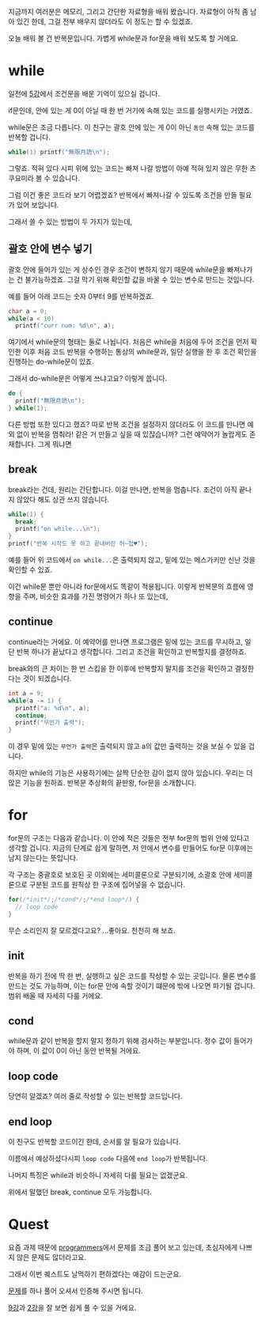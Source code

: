 지금까지 여러분은 메모리, 그리고 간단한 자료형을 배워 봤습니다. 자료형이 아직 좀 남아 있긴 한데, 그걸 전부 배우지 않더라도 이 정도는 할 수 있겠죠.

오늘 배워 볼 건 반복문입니다.
가볍게 while문과 for문을 배워 보도록 할 거에요.

# while
일전에 [5강](https://discord.com/channels/1136750090527199374/1210264095706579045)에서 조건문을 배운 기억이 있으실 겁니다.

if문인데, 안에 있는 게 0이 아닐 때 한 번 거기에 속해 있는 코드를 실행시키는 거였죠.

while문은 조금 다릅니다. 이 친구는 괄호 안에 있는 게 0이 아닌 `동안` 속해 있는 코드를 반복할 겁니다.

```c
while(1) printf("無限月読\n");
```

그렇죠. 적혀 있다 시피 위에 있는 코드는 빠져 나갈 방법이 아예 적혀 있지 않은 무한 츠쿠요미라 볼 수 있습니다.

그럼 이건 좋은 코드라 보기 어렵겠죠?
반복에서 빠져나갈 수 있도록 조건을 만들 필요가 있어 보입니다.

그래서 쓸 수 있는 방법이 두 가지가 있는데,

## 괄호 안에 변수 넣기
괄호 안에 들어가 있는 게 상수인 경우 조건이 변하지 않기 때문에 while문을 빠져나가는 건 불가능하겠죠. 그걸 막기 위해 확인할 값을 바꿀 수 있는 변수로 만드는 것입니다.

예를 들어 아래 코드는 숫자 0부터 9를 반복하겠죠.

```c
char a = 0;
while(a < 10)
  printf("curr num: %d\n", a);
```

여기에서 while문의 형태는 둘로 나뉩니다.
처음은 while을 처음에 두어 조건을 먼저 확인한 이후 처음 코드 반복을 수행하는 통상의 while문과, 일단 실행을 한 후 조건 확인을 진행하는 do-while문이 있죠.

그래서 do-while문은 어떻게 쓰냐고요?
이렇게 씁니다.

```c
do {
  printf("無限月読\n");
} while(1);
```

다른 방법 또한 있다고 했죠?
따로 반복 조건을 설정하지 않더라도 이 코드를 만나면 예외 없이 반복을 멈춰라! 같은 거 만들고 싶을 때 있잖습니까? 그런 예약어가 놀랍게도 존재합니다. 그게 뭐냐면

## break
break라는 건데, 원리는 간단합니다.
이걸 만나면, 반복을 멈춥니다.
조건이 아직 끝나지 않았다 해도 상관 쓰지 않습니다.

```c
while(1) {
  break;
  printf("on while...\n");
}
printf("반복 시작도 못 하고 끝내버린 허~접♥");
```

예를 들어 위 코드에서 `on while...`은 출력되지 않고, 밑에 있는 메스가키만 신난 것을 확인할 수 있죠.

이건 while문 뿐만 아니라 for문에서도 똑같이 적용됩니다.
이렇게 반복문의 흐름에 영향을 주며, 비슷한 효과를 가진 명령어가 하나 또 있는데,

## continue
continue라는 거에요.
이 예약어를 만나면 프로그램은 밑에 있는 코드를 무시하고, 일단 반복 하나가 끝났다고 생각합니다.
그리고 조건을 확인하고 반복할지를 결정하죠.

break와의 큰 차이는 한 번 스킵을 한 이후에 반복할지 말지를 조건을 확인하고 결정한다는 것이 되겠습니다.

```c
int a = 9;
while(a -= 1) {
  printf("a: %d\n", a);
  continue;
  printf("무언가 출력");
}
```

이 경우 밑에 있는 `무언가 출력`은 출력되지 않고 a의 값만 출력하는 것을 보실 수 있을 겁니다.

하지만 while의 기능은 사용하기에는 살짝 단순한 감이 없지 않아 있습니다.
우리는 더 많은 기능을 원하죠.
반복문 추상화의 끝판왕, for문을 소개합니다.

# for
for문의 구조는 다음과 같습니다.
이 안에 적은 것들은 전부 for문의 범위 안에 있다고 생각할 겁니다.
지금의 단계로 쉽게 말하면, 저 안에서 변수를 만들어도 for문 이후에는 남지 않는다는 뜻입니다.

각 구조는 중괄호로 보호된 곳 이외에는 세미콜론으로 구분되기에, 소괄호 안에 세미콜론으로 구분된 코드를 원칙상 한 구조에 집어넣을 수 없습니다.
```c
for(/*init*/;/*cond*/;/*end loop*/) {
  // loop code
}
```

무슨 소리인지 잘 모르겠다고요?
...좋아요. 천천히 해 보죠.

## init
반복을 하기 전에 딱 한 번, 실행하고 싶은 코드를 작성할 수 있는 곳입니다.
물론 변수를 만드는 것도 가능하며, 이는 for문 안에 속할 것이기 떄문에 밖에 나오면 파기될 겁니다. 범위 배울 때 자세히 다룰 거에요.

## cond
while문과 같이 반복을 할지 말지 정하기 위해 검사하는 부분입니다. 정수 값이 들어가야 하며, 이 값이 0이 아닌 동안 반복될 거에요.

## loop code
당연히 알겠죠? 여러 줄로 작성할 수 있는 반복할 코드입니다.

## end loop
이 친구도 반복할 코드이긴 한데, 순서를 알 필요가 있습니다.

이름에서 예상하셨다시피 `loop code` 다음에 `end loop`가 반복됩니다.


나머지 특징은 while과 비슷하니 자세히 다룰 필요는 없겠군요.

위에서 말했던 break, continue 모두 가능합니다.

# Quest
요즘 과제 때문에 [programmers](https://programmers.co.kr/)에서 문제를 조금 풀어 보고 있는데, 초심자에게 나쁘지 않은 문제도 많더라고요.

그래서 이번 퀘스트도 날먹하기 편하겠다는 예감이 드는군요.

[문제](https://school.programmers.co.kr/learn/courses/30/lessons/181849)를 하나 풀어 오셔서 인증해 주시면 됩니다.


[9강](https://discord.com/channels/1136750090527199374/1218190978989686865)과 [2강](https://discord.com/channels/1136750090527199374/1207689461224308826)을 잘 보면 쉽게 풀 수 있을 거에요.